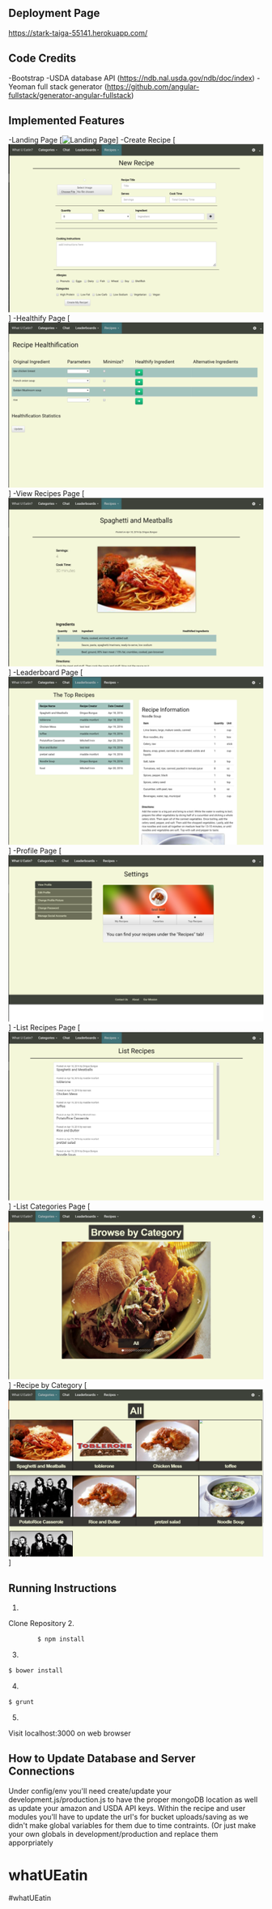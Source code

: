 ## Deployment Page
https://stark-taiga-55141.herokuapp.com/

## Code Credits
-Bootstrap
-USDA database API (https://ndb.nal.usda.gov/ndb/doc/index)
-Yeoman full stack generator (https://github.com/angular-fullstack/generator-angular-fullstack)

## Implemented Features
-Landing Page
[![Landing Page](https://raw.githubusercontent.com/SEGroup9b/whatUEatin/dev/screenshots/landing_page.PNG)]
-Create Recipe
[![Create Recipe](https://raw.githubusercontent.com/SEGroup9b/whatUEatin/dev/screenshots/create_recipe.PNG)]
-Healthify Page
[![Healthify Page](https://raw.githubusercontent.com/SEGroup9b/whatUEatin/dev/screenshots/healthify.PNG)]
-View Recipes Page
[![View Recipes Page](https://raw.githubusercontent.com/SEGroup9b/whatUEatin/dev/screenshots/view_recipes.PNG)]
-Leaderboard Page
[![View Leaaderboard](https://raw.githubusercontent.com/SEGroup9b/whatUEatin/dev/screenshots/leaderboard.PNG)]
-Profile Page
[![Profile Page](https://raw.githubusercontent.com/SEGroup9b/whatUEatin/dev/screenshots/view_profile.PNG)]
-List Recipes Page
[![list recipes](https://raw.githubusercontent.com/SEGroup9b/whatUEatin/dev/screenshots/list_recipes.PNG)]
-List Categories Page
[![categories](https://raw.githubusercontent.com/SEGroup9b/whatUEatin/dev/screenshots/list_categories.PNG)]
-Recipe by Category
[![recipe by category](https://raw.githubusercontent.com/SEGroup9b/whatUEatin/dev/screenshots/recipe_by_category.PNG)]

## Running Instructions
1. 
Clone Repository
2. 
```bash
		$ npm install
```
3.
```bash
$ bower install
```
4. 
```bash
$ grunt
```
5. 
Visit localhost:3000 on web browser

## How to Update Database and Server Connections
Under config/env you'll need create/update your development.js/production.js to have the proper mongoDB location as well as update your amazon and USDA API keys.
Within the recipe and user modules you'll have to update the url's for bucket uploads/saving as we didn't make global variables for them due to time contraints. (Or just make your own globals in development/production and replace them apporpriately


# whatUEatin
#whatUEatin
